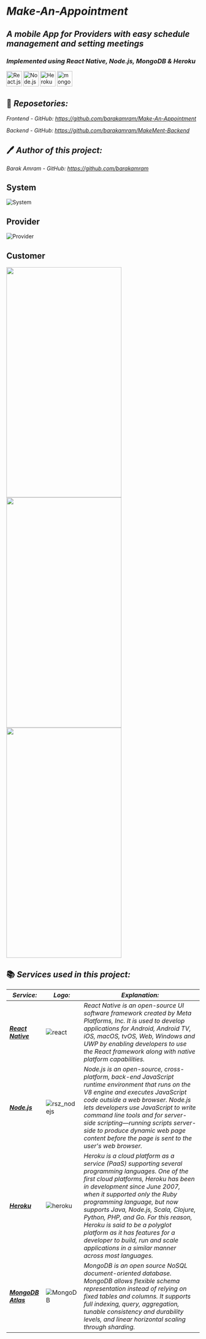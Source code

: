 # *Make-An-Appointment*
## *A mobile App for Providers with easy schedule management and setting meetings* 
### *Implemented using React Native, Node.js, MongoDB & Heroku*

<a href="https://reactnative.dev/" title="React Native"> <img src="https://github.com/tomchen/stack-icons/blob/master/logos/react.svg" alt="React.js + React Native" width="40" height="40"/></a>
<a href="https://nodejs.org/en/" title="Node.js"> <img src="https://github.com/tomchen/stack-icons/blob/master/logos/nodejs.svg" alt="Node.js" width="40" height="40"/></a>
<a href="https://id.heroku.com/login" title="Heroku"> <img src="https://github.com/tomchen/stack-icons/blob/master/logos/heroku-icon.svg" alt="Heroku" width="40" height="40"/></a>
<a href="https://www.mongodb.com/" title="MongoDB"> <img src="https://img.icons8.com/color/50/000000/mongodb.png" alt="mongodb" width="40" height="40"/></a>

## :pencil: *Reposetories:* 
*Frontend - GitHub: https://github.com/barakamram/Make-An-Appointment*

*Backend - GitHub: https://github.com/barakamram/MakeMent-Backend*

## :pen: *Author of this project:* 
*Barak Amram - GitHub: https://github.com/barakamram*

## System
![System](https://user-images.githubusercontent.com/74139212/186413484-a9b955ee-7718-452b-8fdc-626b038d54cb.png)

## Provider
![Provider](https://user-images.githubusercontent.com/74139212/186413504-abdec56c-2571-4aec-8e19-099fdc49454c.png)

## Customer
<a> <img src="https://user-images.githubusercontent.com/74139212/186412055-da710093-ed6f-48b5-ae35-9b73c370df17.gif" width="300" height="600"/><a>
<a> <img src="https://user-images.githubusercontent.com/74139212/186413608-e23ffb24-d7cc-4e9d-8213-e9809d02e714.gif" width="300" height="600"/><a>
<a> <img src="https://user-images.githubusercontent.com/74139212/186413636-a60a07c2-3c83-45e3-be49-72bb2a9495bb.gif" width="300" height="600"/><a>

## :books: *Services used in this project:*
  *Service:* | *Logo:* | *Explanation:*
------------------------------------------------------|------------------------------------------------------|------------------------------------------------------
*__[React Native](https://reactnative.dev/)__* | ![react](https://user-images.githubusercontent.com/66558110/148258366-eccafe15-03b8-4b16-a76a-b16eb6f122c7.png) | *React Native is an open-source UI software framework created by Meta Platforms, Inc. It is used to develop applications for Android, Android TV, iOS, macOS, tvOS, Web, Windows and UWP by enabling developers to use the React framework along with native platform capabilities.*
*__[Node.js](https://nodejs.org/en/)__* | ![rsz_nodejs](https://user-images.githubusercontent.com/66558110/138526220-82e94b3d-72c3-47fc-a698-2d31bfc8cb85.png) | *Node.js is an open-source, cross-platform, back-end JavaScript runtime environment that runs on the V8 engine and executes JavaScript code outside a web browser. Node.js lets developers use JavaScript to write command line tools and for server-side scripting—running scripts server-side to produce dynamic web page content before the page is sent to the user's web browser.*
*__[Heroku](https://id.heroku.com/login)__* | ![heroku](https://user-images.githubusercontent.com/66558110/148258044-61417026-bdac-45cd-ab97-d31f5549b35c.png) | *Heroku is a cloud platform as a service (PaaS) supporting several programming languages. One of the first cloud platforms, Heroku has been in development since June 2007, when it supported only the Ruby programming language, but now supports Java, Node.js, Scala, Clojure, Python, PHP, and Go. For this reason, Heroku is said to be a polyglot platform as it has features for a developer to build, run and scale applications in a similar manner across most languages.*
*__[MongoDB Atlas](https://www.mongodb.com/atlas/database)__* | ![MongoDB](https://img.icons8.com/color/50/000000/mongodb.png) | *MongoDB is an open source NoSQL document-oriented database. MongoDB allows flexible schema representation instead of relying on fixed tables and columns. It supports full indexing, query, aggregation, tunable consistency and durability levels, and linear horizontal scaling through sharding.*
